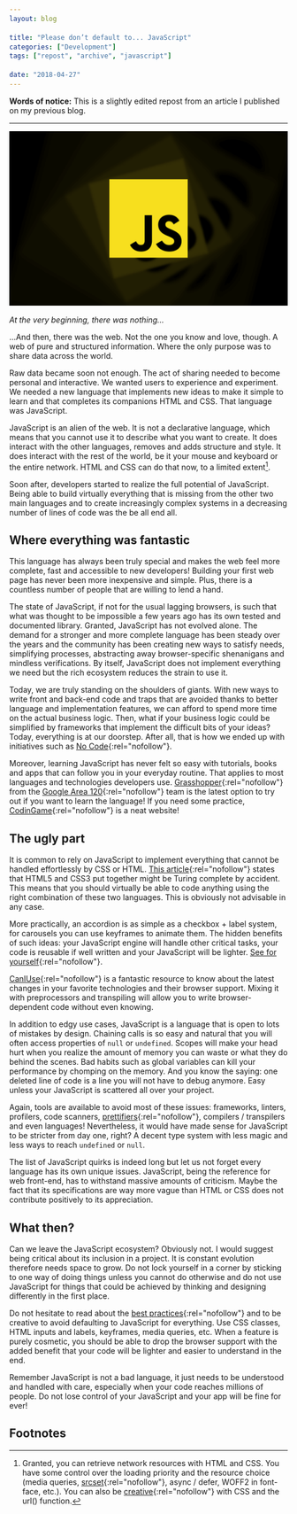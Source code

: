 ```yaml
---
layout: blog

title: "Please don’t default to... JavaScript"
categories: ["Development"]
tags: ["repost", "archive", "javascript"]

date: "2018-04-27"
---
```


**Words of notice:** This is a slightly edited repost from an article I published on my previous blog.

***

![The official jQuery Logo](/assets/img/posts/20180427/header.png)

_At the very beginning, there was nothing..._

...And then, there was the web. Not the one you know and love, though. A web of pure and structured information. Where
the only purpose was to share data across the world.

Raw data became soon not enough. The act of sharing needed to become personal and interactive. We wanted users to
experience and experiment. We needed a new language that implements new ideas to make it simple to learn and that
completes its companions HTML and CSS. That language was JavaScript.

<!-- READ MORE -->

JavaScript is an alien of the web. It is not a declarative language, which means that you cannot use it to describe what
you want to create. It does interact with the other languages, removes and adds structure and style. It does interact
with the rest of the world, be it your mouse and keyboard or the entire network. HTML and CSS can do that now, to a
limited extent[^1].

Soon after, developers started to realize the full potential of JavaScript. Being able to build virtually everything
that is missing from the other two main languages and to create increasingly complex systems in a decreasing number of
lines of code was the be all end all.

## Where everything was fantastic

This language has always been truly special and makes the web feel more complete, fast and accessible to new developers!
Building your first web page has never been more inexpensive and simple. Plus, there is a countless number of people
that are willing to lend a hand.

The state of JavaScript, if not for the usual lagging browsers, is such that what was thought to be impossible a few
years ago has its own tested and documented library. Granted, JavaScript has not evolved alone. The demand for a
stronger and more complete language has been steady over the years and the community has been creating new ways to
satisfy needs, simplifying processes, abstracting away browser-specific shenanigans and mindless verifications. By
itself, JavaScript does not implement everything we need but the rich ecosystem reduces the strain to use it.

Today, we are truly standing on the shoulders of giants. With new ways to write front and back-end code and traps that
are avoided thanks to better language and implementation features, we can afford to spend more time on the actual
business logic. Then, what if your business logic could be simplified by frameworks that implement the difficult bits of
your ideas? Today, everything is at our doorstep. After all, that is how we ended up with initiatives such as [No Code](https://www.nocode.tech/){:rel="nofollow"}.

Moreover, learning JavaScript has never felt so easy with tutorials, books and apps that can follow you in your everyday
routine. That applies to most languages and technologies developers use. [Grasshopper](https://grasshopper.codes/){:rel="nofollow"}
from the [Google Area 120](https://area120.google.com/){:rel="nofollow"} team is the latest option to try out if you
want to learn the language! If you need some practice, [CodinGame](https://www.codingame.com/){:rel="nofollow"} is a
neat website!

## The ugly part

It is common to rely on JavaScript to implement everything that cannot be handled effortlessly by CSS or HTML. [This article](http://beza1e1.tuxen.de/articles/accidentally_turing_complete.html){:rel="nofollow"}
states that HTML5 and CSS3 put together might be Turing complete by accident. This means that you should virtually be
able to code anything using the right combination of these two languages. This is obviously not advisable in any case.

More practically, an accordion is as simple as a checkbox + label system, for carousels you can use keyframes to animate
them. The hidden benefits of such ideas: your JavaScript engine will handle other critical tasks, your code is reusable
if well written and your JavaScript will be lighter. [See for yourself](https://codepen.io/Vincenzo/pen/xjwpvw){:rel="nofollow"}.

[CanIUse](https://caniuse.com/){:rel="nofollow"} is a fantastic resource to know about the latest changes in your
favorite technologies and their browser support. Mixing it with preprocessors and transpiling will allow you to write
browser-dependent code without even knowing.

In addition to edgy use cases, JavaScript is a language that is open to lots of mistakes by design. Chaining calls is so
easy and natural that you will often access properties of `null` or `undefined`. Scopes will make your head hurt when
you realize the amount of memory you can waste or what they do behind the scenes. Bad habits such as global variables
can kill your performance by chomping on the memory. And you know the saying: one deleted line of code is a line you
will not have to debug anymore. Easy unless your JavaScript is scattered all over your project.

Again, tools are available to avoid most of these issues: frameworks, linters, profilers, code scanners, [prettifiers](https://prettier.io/){:rel="nofollow"},
compilers / transpilers and even languages! Nevertheless, it would have made sense for JavaScript to be stricter from
day one, right? A decent type system with less magic and less ways to reach `undefined` or `null`.

The list of JavaScript quirks is indeed long but let us not forget every language has its own unique issues. JavaScript,
being the reference for web front-end, has to withstand massive amounts of criticism. Maybe the fact that its
specifications are way more vague than HTML or CSS does not contribute positively to its appreciation.

## What then?

Can we leave the JavaScript ecosystem? Obviously not. I would suggest being critical about its inclusion in a project.
It is constant evolution therefore needs space to grow. Do not lock yourself in a corner by sticking to one way of doing
things unless you cannot do otherwise and do not use JavaScript for things that could be achieved by thinking and
designing differently in the first place.

Do not hesitate to read about the [best practices](https://jstherightway.org/){:rel="nofollow"} and to be creative to
avoid defaulting to JavaScript for everything. Use CSS classes, HTML inputs and labels, keyframes, media queries, etc.
When a feature is purely cosmetic, you should be able to drop the browser support with the added benefit that your code
will be lighter and easier to understand in the end.

Remember JavaScript is not a bad language, it just needs to be understood and handled with care, especially when your
code reaches millions of people. Do not lose control of your JavaScript and your app will be fine for ever!

## Footnotes

[^1]: Granted, you can retrieve network resources with HTML and CSS. You have some control over the loading priority and the resource choice (media queries, [srcset](https://developer.mozilla.org/en-US/docs/Web/HTML/Element/img#attr-srcset){:rel="nofollow"}, async / defer, WOFF2 in font-face, etc.). You can also be [creative](https://github.com/jbtronics/CrookedStyleSheets){:rel="nofollow"} with CSS and the url() function.